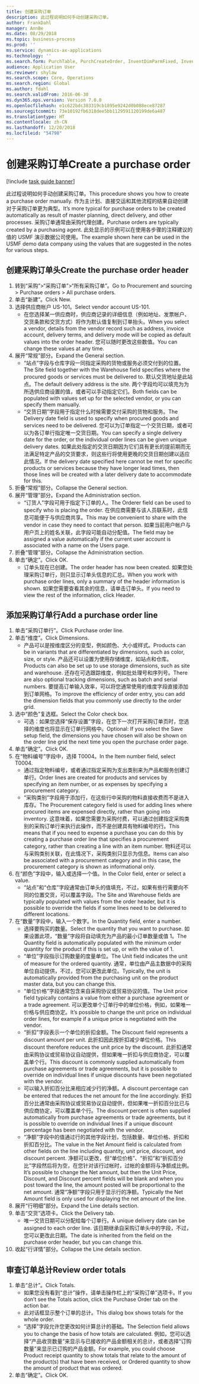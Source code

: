 ```yaml
---
title: 创建采购订单
description: 此过程说明如何手动创建采购订单。
author: FrankDahl
manager: AnnBe
ms.date: 08/29/2018
ms.topic: business-process
ms.prod: ''
ms.service: dynamics-ax-applications
ms.technology: ''
ms.search.form: PurchTable, PurchCreateOrder, InventDimParmFixed, InventItemIdLookupPurchase, InventProductDimensionLookup, PurchTotals
audience: Application User
ms.reviewer: shylaw
ms.search.scope: Core, Operations
ms.search.region: Global
ms.author: fdahl
ms.search.validFrom: 2016-06-30
ms.dyn365.ops.version: Version 7.0.0
ms.openlocfilehash: e1c622bdc383319cb1895e9242d0b088ece87287
ms.sourcegitcommit: 73e10192fb6318dee5bb1129591120199de6a487
ms.translationtype: HT
ms.contentlocale: zh-CN
ms.lasthandoff: 12/20/2018
ms.locfileid: "54798"
---
```

# <a name="create-a-purchase-order"></a><span data-ttu-id="5101b-103">创建采购订单</span><span class="sxs-lookup"><span data-stu-id="5101b-103">Create a purchase order</span></span>

[!include [task guide banner](../../includes/task-guide-banner.md)]

<span data-ttu-id="5101b-104">此过程说明如何手动创建采购订单。</span><span class="sxs-lookup"><span data-stu-id="5101b-104">This procedure shows you how to create a purchase order manually.</span></span> <span data-ttu-id="5101b-105">作为主计划、直接交运和其他流程的结果自动创建对于采购订单更为典型。</span><span class="sxs-lookup"><span data-stu-id="5101b-105">It’s more typical for purchase orders to be created automatically as result of master planning, direct delivery, and other processes.</span></span> <span data-ttu-id="5101b-106">采购订单通常由采购代理创建。</span><span class="sxs-lookup"><span data-stu-id="5101b-106">Purchase orders are typically created by a purchasing agent.</span></span> <span data-ttu-id="5101b-107">此处显示的示例可以在使用各步骤的注释建议的值的 USMF 演示数据公司使用。</span><span class="sxs-lookup"><span data-stu-id="5101b-107">The example shown here can be used in the USMF demo data company using the values that are suggested in the notes for various steps.</span></span>


## <a name="create-the-purchase-order-header"></a><span data-ttu-id="5101b-108">创建采购订单头</span><span class="sxs-lookup"><span data-stu-id="5101b-108">Create the purchase order header</span></span>
1. <span data-ttu-id="5101b-109">转到“采购”>“采购订单”>“所有采购订单”。</span><span class="sxs-lookup"><span data-stu-id="5101b-109">Go to Procurement and sourcing > Purchase orders > All purchase orders.</span></span>
2. <span data-ttu-id="5101b-110">单击“新建”。</span><span class="sxs-lookup"><span data-stu-id="5101b-110">Click New.</span></span>
3. <span data-ttu-id="5101b-111">选择供应商帐户 US-101。</span><span class="sxs-lookup"><span data-stu-id="5101b-111">Select vendor account US-101.</span></span>
    * <span data-ttu-id="5101b-112">在您选择某一供应商时，供应商记录的详细信息（例如地址、发票帐户、交货条款和交货方式）将作为默认值复制到订单抬头。</span><span class="sxs-lookup"><span data-stu-id="5101b-112">When you select a vendor, details from the vendor record such as address, invoice account, delivery terms, and delivery mode will be copied as default values into the order header.</span></span> <span data-ttu-id="5101b-113">您可以随时更改这些数值。</span><span class="sxs-lookup"><span data-stu-id="5101b-113">You can change these values at any time.</span></span>  
4. <span data-ttu-id="5101b-114">展开“常规”部分。</span><span class="sxs-lookup"><span data-stu-id="5101b-114">Expand the General section.</span></span>
    * <span data-ttu-id="5101b-115">“站点”字段与仓库字段一同指定采购的货物或服务必须交付到的位置。</span><span class="sxs-lookup"><span data-stu-id="5101b-115">The Site field together with the Warehouse field specifies where the procured goods or services must be delivered to.</span></span> <span data-ttu-id="5101b-116">默认交货地址是此站点。</span><span class="sxs-lookup"><span data-stu-id="5101b-116">The default delivery address is the site.</span></span> <span data-ttu-id="5101b-117">两个字段均可以填充为为所选供应商设置的值，或者可以手动指定它们。</span><span class="sxs-lookup"><span data-stu-id="5101b-117">Both fields can be populated with values set up for the selected vendor, or you can specify them manually.</span></span>  
    * <span data-ttu-id="5101b-118">“交货日期”字段用于指定什么时候需要交付采购的货物和服务。</span><span class="sxs-lookup"><span data-stu-id="5101b-118">The Delivery date field is used to specify when procured goods and services need to be delivered.</span></span> <span data-ttu-id="5101b-119">您可以为订单指定一个交货日期，或者可以为各订单行指定唯一交货日期。</span><span class="sxs-lookup"><span data-stu-id="5101b-119">You can specify a single delivery date for the order, or the individual order lines can be given unique delivery dates.</span></span> <span data-ttu-id="5101b-120">如果此处指定的交货日期因为它们具有更长的提前期而无法满足特定产品的交货要求，则这些行将使用更晚的交货日期创建以适应此情况。</span><span class="sxs-lookup"><span data-stu-id="5101b-120">If the delivery date specified here cannot be met for specific products or services because they have longer lead times, then those lines will be created with a later delivery date to accommodate for this.</span></span>  
5. <span data-ttu-id="5101b-121">折叠“常规”部分。</span><span class="sxs-lookup"><span data-stu-id="5101b-121">Collapse the General section.</span></span>
6. <span data-ttu-id="5101b-122">展开“管理”部分。</span><span class="sxs-lookup"><span data-stu-id="5101b-122">Expand the Administration section.</span></span>
    * <span data-ttu-id="5101b-123">“订货人”字段可用于指定下订单的人。</span><span class="sxs-lookup"><span data-stu-id="5101b-123">The Orderer field can be used to specify who is placing the order.</span></span> <span data-ttu-id="5101b-124">在供应商需要与该人员联系时，此信息可能便于与供应商共享。</span><span class="sxs-lookup"><span data-stu-id="5101b-124">This may be convenient to share with the vendor in case they need to contact that person.</span></span> <span data-ttu-id="5101b-125">如果当前用户帐户与用户页上的姓名关联，此字段可能自动分配值。</span><span class="sxs-lookup"><span data-stu-id="5101b-125">The field may be assigned a value automatically if the current user account is associated with a name on the Users page.</span></span>  
7. <span data-ttu-id="5101b-126">折叠“管理”部分。</span><span class="sxs-lookup"><span data-stu-id="5101b-126">Collapse the Administration section.</span></span>
8. <span data-ttu-id="5101b-127">单击“确定”。</span><span class="sxs-lookup"><span data-stu-id="5101b-127">Click OK.</span></span>
    * <span data-ttu-id="5101b-128">订单头现在已创建。</span><span class="sxs-lookup"><span data-stu-id="5101b-128">The order header has now been created.</span></span> <span data-ttu-id="5101b-129">如果您处理采购订单行，则只显示订单头信息的汇总。</span><span class="sxs-lookup"><span data-stu-id="5101b-129">When you work with purchase order lines, only a summary of the header information is shown.</span></span> <span data-ttu-id="5101b-130">如果您需要查看其余的信息，请单击订单头。</span><span class="sxs-lookup"><span data-stu-id="5101b-130">If you need to view the rest of the information, click Header.</span></span>  

## <a name="add-a-purchase-order-line"></a><span data-ttu-id="5101b-131">添加采购订单行</span><span class="sxs-lookup"><span data-stu-id="5101b-131">Add a purchase order line</span></span>
1. <span data-ttu-id="5101b-132">单击“采购订单行”。</span><span class="sxs-lookup"><span data-stu-id="5101b-132">Click Purchase order line.</span></span>
2. <span data-ttu-id="5101b-133">单击“维度”。</span><span class="sxs-lookup"><span data-stu-id="5101b-133">Click Dimensions.</span></span>
    * <span data-ttu-id="5101b-134">产品可以是按维度区分的变型，例如颜色、大小或样式。</span><span class="sxs-lookup"><span data-stu-id="5101b-134">Products can be in variants that are differentiated by dimensions, such as color, size, or style.</span></span> <span data-ttu-id="5101b-135">产品还可以设置为使用存储维度，如站点和仓库。</span><span class="sxs-lookup"><span data-stu-id="5101b-135">Products can also be set up to use storage dimensions, such as site and warehouse.</span></span> <span data-ttu-id="5101b-136">还存在可选跟踪维度，例如批处理号和序列号。</span><span class="sxs-lookup"><span data-stu-id="5101b-136">There are also optional tracking dimensions, such as batch and serial numbers.</span></span> <span data-ttu-id="5101b-137">要提高订单输入效率，可以将您通常使用的维度字段直接添加到订单网格。</span><span class="sxs-lookup"><span data-stu-id="5101b-137">To improve the efficiency of order entry, you can add the dimension fields that you commonly use directly to the order grid.</span></span>  
3. <span data-ttu-id="5101b-138">选中“颜色”复选框。</span><span class="sxs-lookup"><span data-stu-id="5101b-138">Select the Color check box.</span></span>
    * <span data-ttu-id="5101b-139">可选：如果您选择“保存设置”字段，在您下一次打开采购订单页时，您选择的维度也将显示在订单行网格中。</span><span class="sxs-lookup"><span data-stu-id="5101b-139">Optional: If you select the Save setup field, the dimensions you have chosen will also be shown on the order line grid the next time you open the purchase order page.</span></span>  
4. <span data-ttu-id="5101b-140">单击“确定”。</span><span class="sxs-lookup"><span data-stu-id="5101b-140">Click OK.</span></span>
5. <span data-ttu-id="5101b-141">在“物料编号”字段中，选择 T0004。</span><span class="sxs-lookup"><span data-stu-id="5101b-141">In the Item number field, select T0004.</span></span>
    * <span data-ttu-id="5101b-142">通过指定物料编号，或者通过指定采购为支出类别来为产品和服务创建订单行。</span><span class="sxs-lookup"><span data-stu-id="5101b-142">Order lines are created for products and services by specifying an item number, or as expenses by specifying a procurement category.</span></span>  
    * <span data-ttu-id="5101b-143">“采购类别”字段用于添加行，在这些行中采购的物料直接收费而不是进入库存。</span><span class="sxs-lookup"><span data-stu-id="5101b-143">The Procurement category field is used for adding lines where procured items are expensed directly, rather than going into inventory.</span></span> <span data-ttu-id="5101b-144">这意味着，如果您需要为采购付费，可以通过创建指定采购类别的采购订单行来执行此操作，而不是创建具有物料编号的行。</span><span class="sxs-lookup"><span data-stu-id="5101b-144">This means that if you need to expense a purchase you can do this by creating a purchase order line that specifies a procurement category, rather than creating a line with an item number.</span></span> <span data-ttu-id="5101b-145">物料还可以与采购类别关联，在此情况下，采购类别只显示为信息。</span><span class="sxs-lookup"><span data-stu-id="5101b-145">Items can also be associated with a procurement category and in this case, the procurement category is shown as informational only.</span></span>  
6. <span data-ttu-id="5101b-146">在“颜色”字段中，输入或选择一个值。</span><span class="sxs-lookup"><span data-stu-id="5101b-146">In the Color field, enter or select a value.</span></span>
    * <span data-ttu-id="5101b-147">“站点”和“仓库”字段通常由订单头的值填充，不过，如果有些行需要向不同的位置交货，可以覆盖字段。</span><span class="sxs-lookup"><span data-stu-id="5101b-147">The Site and Warehouse fields are typically populated with values from the order header, but it is possible to override the fields if some lines need to be delivered to different locations.</span></span>  
7. <span data-ttu-id="5101b-148">在“数量”字段中，输入一个数字。</span><span class="sxs-lookup"><span data-stu-id="5101b-148">In the Quantity field, enter a number.</span></span>
    * <span data-ttu-id="5101b-149">选择要购买的数量。</span><span class="sxs-lookup"><span data-stu-id="5101b-149">Select the quantity that you want to purchase.</span></span> <span data-ttu-id="5101b-150">如果设置此项，“数量”字段将自动填充为产品的最小订单数量或值 1。</span><span class="sxs-lookup"><span data-stu-id="5101b-150">The Quantity field is automatically populated with the minimum order quantity for the product if this is set up, or with the value of 1.</span></span>  
    * <span data-ttu-id="5101b-151">“单位”字段指示订购数量的度量单位。</span><span class="sxs-lookup"><span data-stu-id="5101b-151">The Unit field indicates the unit of measure for the ordered quantity.</span></span> <span data-ttu-id="5101b-152">通常，单位由产品主数据中的采购单位自动提供，不过，您可以更改此单位。</span><span class="sxs-lookup"><span data-stu-id="5101b-152">Typically, the unit is automatically provided from the purchasing unit on the product master data, but you can change this.</span></span>  
    * <span data-ttu-id="5101b-153">“单位价格”字段通常包含来自采购协议或贸易协议的值。</span><span class="sxs-lookup"><span data-stu-id="5101b-153">The Unit price field typically contains a value from either a purchase agreement or a trade agreement.</span></span> <span data-ttu-id="5101b-154">可以更改单个订单行中的单位价格，例如，如果唯一价格与供应商协定。</span><span class="sxs-lookup"><span data-stu-id="5101b-154">It’s possible to change the unit price on individual order lines, for example if a unique price is negotiated with the vendor.</span></span>  
    * <span data-ttu-id="5101b-155">“折扣”字段表示一个单位的折扣金额。</span><span class="sxs-lookup"><span data-stu-id="5101b-155">The Discount field represents a discount amount per unit.</span></span> <span data-ttu-id="5101b-156">此折扣因此按折扣减少单位价格。</span><span class="sxs-lookup"><span data-stu-id="5101b-156">This discount therefore reduces the unit price by the discount.</span></span> <span data-ttu-id="5101b-157">此折扣通常由采购协议或贸易协议自动提供，但如果唯一折扣与供应商协定，可以覆盖单个行。</span><span class="sxs-lookup"><span data-stu-id="5101b-157">This discount is commonly supplied automatically from purchase agreements or trade agreements, but it is possible to override on individual lines if unique discounts have been negotiated with the vendor.</span></span>  
    * <span data-ttu-id="5101b-158">可以输入折扣百分比来相应减少行的净额。</span><span class="sxs-lookup"><span data-stu-id="5101b-158">A discount percentage can be entered that reduces the net amount for the line accordingly.</span></span> <span data-ttu-id="5101b-159">折扣百分比通常由采购协议或贸易协议自动提供，但如果唯一折扣百分比已与供应商协定，可以覆盖单个行。</span><span class="sxs-lookup"><span data-stu-id="5101b-159">The discount percent is often supplied automatically from purchase agreements or trade agreements, but it is possible to override on individual lines if a unique discount percentage has been negotiated with the vendor.</span></span>  
    * <span data-ttu-id="5101b-160">“净额”字段中的值通过行的其他字段计划，包括数量、单位价格、折扣和折扣百分比。</span><span class="sxs-lookup"><span data-stu-id="5101b-160">The value in the Net Amount field is calculated from other fields on the line including quantity, unit price, discount, and discount percent.</span></span> <span data-ttu-id="5101b-161">净额可以更改，但“单位价格”、“折扣”和“折扣百分比”字段然后将为空，在您针对该行过帐时，过帐的金额将与净额成比例。</span><span class="sxs-lookup"><span data-stu-id="5101b-161">It’s possible to change the Net amount, but then the Unit Price, Discount, and Discount percent fields will be blank and when you post toward the line, the amount posted will be proportional to the net amount.</span></span> <span data-ttu-id="5101b-162">通常“净额”字段只用于显示行的净额。</span><span class="sxs-lookup"><span data-stu-id="5101b-162">Typically the Net Amount field is only used for displaying the net amount of the line.</span></span>  
8. <span data-ttu-id="5101b-163">展开“行明细”部分。</span><span class="sxs-lookup"><span data-stu-id="5101b-163">Expand the Line details section.</span></span>
9. <span data-ttu-id="5101b-164">单击“交货”选项卡。</span><span class="sxs-lookup"><span data-stu-id="5101b-164">Click the Delivery tab.</span></span>
    * <span data-ttu-id="5101b-165">唯一交货日期可以分配给每个订单行。</span><span class="sxs-lookup"><span data-stu-id="5101b-165">A unique delivery date can be assigned to each order line.</span></span> <span data-ttu-id="5101b-166">该日期继承自采购订单头中的字段，不过，您可以更改此日期。</span><span class="sxs-lookup"><span data-stu-id="5101b-166">The date is inherited from the field on the purchase order header, but you can change this.</span></span>  
10. <span data-ttu-id="5101b-167">收起“行详情”部分。</span><span class="sxs-lookup"><span data-stu-id="5101b-167">Collapse the Line details section.</span></span>

## <a name="review-order-totals"></a><span data-ttu-id="5101b-168">审查订单总计</span><span class="sxs-lookup"><span data-stu-id="5101b-168">Review order totals</span></span>
1. <span data-ttu-id="5101b-169">单击“总计”。</span><span class="sxs-lookup"><span data-stu-id="5101b-169">Click Totals.</span></span>
    * <span data-ttu-id="5101b-170">如果您没有看到“总计”操作，请单击操作栏上的“采购订单”选项卡。</span><span class="sxs-lookup"><span data-stu-id="5101b-170">If you don’t see the Totals action, click the Purchase Order tab on the action bar.</span></span>  
    * <span data-ttu-id="5101b-171">此对话框显示整个订单的总计。</span><span class="sxs-lookup"><span data-stu-id="5101b-171">This dialog box shows totals for the whole order.</span></span>  
    * <span data-ttu-id="5101b-172">“选择”字段允许您更改如何计算总计的基础。</span><span class="sxs-lookup"><span data-stu-id="5101b-172">The Selection field allows you to change the basis of how totals are calculated.</span></span> <span data-ttu-id="5101b-173">例如，您可以选择“产品收货数量”来显示与已接收的产品金额相关的总计，或者选择“订购数量”来显示已订购的产品金额。</span><span class="sxs-lookup"><span data-stu-id="5101b-173">For example, you could choose Product receipt quantity to show totals that relate to the amount of the product(s) that have been received, or Ordered quantity to show the amount of product that was ordered.</span></span>  
2. <span data-ttu-id="5101b-174">单击“确定”。</span><span class="sxs-lookup"><span data-stu-id="5101b-174">Click OK.</span></span>

